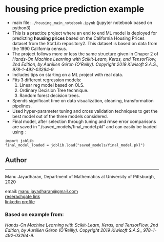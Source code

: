# housing price prediction example
- main file: `./housing_main_notebook.ipynb` (jupyter notebook based on python3)
- This is a practice project where an end to end ML model is deployed for predicting **housing prices**  based on  the California Housing Prices dataset from the StatLib repository2. This dataset is based on data from the 1990 California census. 
- The project follows more or less the same structure given in Chaper 2 of _Hands-On Machine Learning with Scikit-Learn, Keras, and TensorFlow, 2nd Edition, by Aurélien Géron (O’Reilly). Copyright 2019 Kiwisoft S.A.S., 978-1-492-03264-9._
- Includes tips on starting on a ML project with real data. 
- Fits 3 different regression models:  
    1) Linear reg model based on OLS.  
    2) Ordinary Decision Tree technique.  
    3) Random forest decision trees. 
- Spends significant time on data visualization, cleaning, transformation pipelines.
- Used hyper-parameter tuning and cross validation techniques to get the best model out of the three models considered.
- Final model, after selection through tuning and rmse error comparisons are saved in  "./saved_models/final_model.pkl" and can easily be loaded using :
```
import joblib
final_model_loaded = joblib.load("saved_models/final_model.pkl")
```


## Author
-----------
Manu Jayadharan, Department of Mathematics at University of Pittsburgh, 2020

email: [manu.jayadharan@gmail.com](mailto:manu.jayadharan@gmail.com)  
[reserachgate link](https://www.researchgate.net/profile/Manu_Jayadharan)  
[linkedin profile](https://www.linkedin.com/in/manu-jayadharan/)

### Based on example from:
_Hands-On Machine Learning with Scikit-Learn, Keras, and TensorFlow, 2nd Edition, by Aurélien Géron (O’Reilly). Copyright 2019 Kiwisoft S.A.S., 978-1-492-03264-9._
